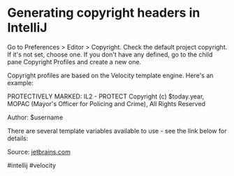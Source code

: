 # Generating copyright headers in IntelliJ
Go to Preferences  > Editor > Copyright. Check the default project copyright. If it's not set, choose one. If you don't have any defined, go to the child pane Copyright Profiles and create a new one.

Copyright profiles are based on the Velocity template engine. Here's an example:

PROTECTIVELY MARKED: IL2 - PROTECT
Copyright (c) $today.year, MOPAC (Mayor's Officer for Policing and Crime), All Rights Reserved

Author: $username

There are several template variables available to use - see the link below for details:

Source: [jetbrains.com](https://www.jetbrains.com/help/idea/copyright-profiles.html)

#intellij #velocity